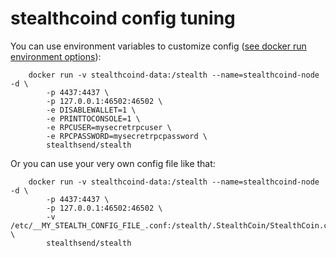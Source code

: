 stealthcoind config tuning
======================

You can use environment variables to customize config ([see docker run environment options](https://docs.docker.com/engine/reference/run/#/env-environment-variables)):

        docker run -v stealthcoind-data:/stealth --name=stealthcoind-node -d \
            -p 4437:4437 \
            -p 127.0.0.1:46502:46502 \
            -e DISABLEWALLET=1 \
            -e PRINTTOCONSOLE=1 \
            -e RPCUSER=mysecretrpcuser \
            -e RPCPASSWORD=mysecretrpcpassword \
            stealthsend/stealth

Or you can use your very own config file like that:

        docker run -v stealthcoind-data:/stealth --name=stealthcoind-node -d \
            -p 4437:4437 \
            -p 127.0.0.1:46502:46502 \
            -v /etc/__MY_STEALTH_CONFIG_FILE_.conf:/stealth/.StealthCoin/StealthCoin.conf \
            stealthsend/stealth
